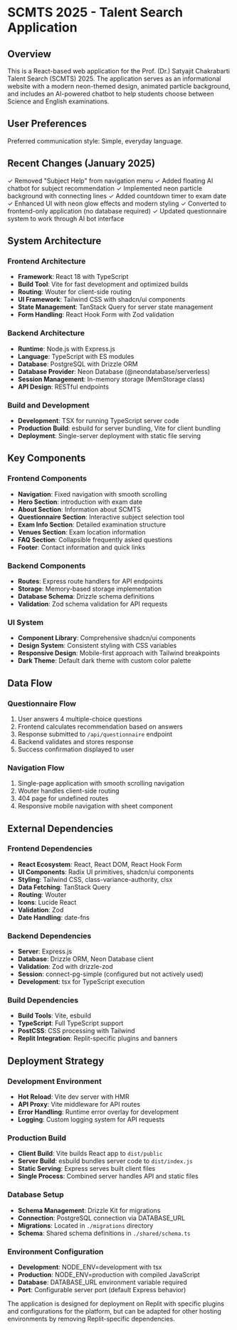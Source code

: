 # SCMTS 2025 - Talent Search Application

## Overview

This is a React-based web application for the Prof. (Dr.) Satyajit Chakrabarti  Talent Search (SCMTS) 2025. The application serves as an informational website with a modern neon-themed design, animated particle background, and includes an AI-powered chatbot to help students choose between Science and English examinations.

## User Preferences

Preferred communication style: Simple, everyday language.

## Recent Changes (January 2025)

✓ Removed "Subject Help" from navigation menu
✓ Added floating AI chatbot for subject recommendation
✓ Implemented neon particle background with connecting lines
✓ Added countdown timer to exam date
✓ Enhanced UI with neon glow effects and modern styling
✓ Converted to frontend-only application (no database required)
✓ Updated questionnaire system to work through AI bot interface

## System Architecture

### Frontend Architecture
- **Framework**: React 18 with TypeScript
- **Build Tool**: Vite for fast development and optimized builds
- **Routing**: Wouter for client-side routing
- **UI Framework**: Tailwind CSS with shadcn/ui components
- **State Management**: TanStack Query for server state management
- **Form Handling**: React Hook Form with Zod validation

### Backend Architecture
- **Runtime**: Node.js with Express.js
- **Language**: TypeScript with ES modules
- **Database**: PostgreSQL with Drizzle ORM
- **Database Provider**: Neon Database (@neondatabase/serverless)
- **Session Management**: In-memory storage (MemStorage class)
- **API Design**: RESTful endpoints

### Build and Development
- **Development**: TSX for running TypeScript server code
- **Production Build**: esbuild for server bundling, Vite for client bundling
- **Deployment**: Single-server deployment with static file serving

## Key Components

### Frontend Components
- **Navigation**: Fixed navigation with smooth scrolling
- **Hero Section**:  introduction with exam date
- **About Section**: Information about SCMTS
- **Questionnaire Section**: Interactive subject selection tool
- **Exam Info Section**: Detailed examination structure
- **Venues Section**: Exam location information
- **FAQ Section**: Collapsible frequently asked questions
- **Footer**: Contact information and quick links

### Backend Components
- **Routes**: Express route handlers for API endpoints
- **Storage**: Memory-based storage implementation
- **Database Schema**: Drizzle schema definitions
- **Validation**: Zod schema validation for API requests

### UI System
- **Component Library**: Comprehensive shadcn/ui components
- **Design System**: Consistent styling with CSS variables
- **Responsive Design**: Mobile-first approach with Tailwind breakpoints
- **Dark Theme**: Default dark theme with custom color palette

## Data Flow

### Questionnaire Flow
1. User answers 4 multiple-choice questions
2. Frontend calculates recommendation based on answers
3. Response submitted to `/api/questionnaire` endpoint
4. Backend validates and stores response
5. Success confirmation displayed to user

### Navigation Flow
1. Single-page application with smooth scrolling navigation
2. Wouter handles client-side routing
3. 404 page for undefined routes
4. Responsive mobile navigation with sheet component

## External Dependencies

### Frontend Dependencies
- **React Ecosystem**: React, React DOM, React Hook Form
- **UI Components**: Radix UI primitives, shadcn/ui components
- **Styling**: Tailwind CSS, class-variance-authority, clsx
- **Data Fetching**: TanStack Query
- **Routing**: Wouter
- **Icons**: Lucide React
- **Validation**: Zod
- **Date Handling**: date-fns

### Backend Dependencies
- **Server**: Express.js
- **Database**: Drizzle ORM, Neon Database client
- **Validation**: Zod with drizzle-zod
- **Session**: connect-pg-simple (configured but not actively used)
- **Development**: tsx for TypeScript execution

### Build Dependencies
- **Build Tools**: Vite, esbuild
- **TypeScript**: Full TypeScript support
- **PostCSS**: CSS processing with Tailwind
- **Replit Integration**: Replit-specific plugins and banners

## Deployment Strategy

### Development Environment
- **Hot Reload**: Vite dev server with HMR
- **API Proxy**: Vite middleware for API routes
- **Error Handling**: Runtime error overlay for development
- **Logging**: Custom logging system for API requests

### Production Build
- **Client Build**: Vite builds React app to `dist/public`
- **Server Build**: esbuild bundles server code to `dist/index.js`
- **Static Serving**: Express serves built client files
- **Single Process**: Combined server handles API and static files

### Database Setup
- **Schema Management**: Drizzle Kit for migrations
- **Connection**: PostgreSQL connection via DATABASE_URL
- **Migrations**: Located in `./migrations` directory
- **Schema**: Shared schema definitions in `./shared/schema.ts`

### Environment Configuration
- **Development**: NODE_ENV=development with tsx
- **Production**: NODE_ENV=production with compiled JavaScript
- **Database**: DATABASE_URL environment variable required
- **Port**: Configurable server port (default Express behavior)

The application is designed for deployment on Replit with specific plugins and configurations for the platform, but can be adapted for other hosting environments by removing Replit-specific dependencies.